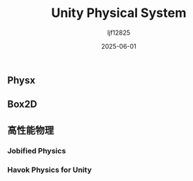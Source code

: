 ﻿---
title: "Unity Physical System"
date: 2025-06-01
categories: [Note]
tags: [Unity, Physical System]
author: "ljf12825"
summary: Introduction of physical system in Unity
---
## Physx

## Box2D

## 高性能物理

### Jobified Physics
### Havok Physics for Unity
